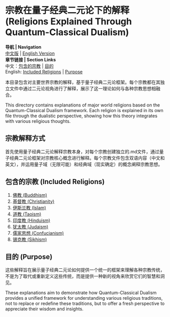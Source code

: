 # 宗教在量子经典二元论下的解释 (Religions Explained Through Quantum-Classical Dualism)

**导航 | Navigation**  
[中文版](#包含的宗教-included-religions) | [English Version](#包含的宗教-included-religions)  
**章节链接 | Section Links**  
中文：[包含的宗教](#包含的宗教-included-religions) | [目的](#目的-purpose)  
English: [Included Religions](#包含的宗教-included-religions) | [Purpose](#目的-purpose)

本目录包含对主要世界宗教的解释，基于量子经典二元论框架。每个宗教都在其独立文件中通过二元论视角进行了解释，展示了这一理论如何与各种宗教思想相融合。

This directory contains explanations of major world religions based on the Quantum-Classical Dualism framework. Each religion is explained in its own file through the dualistic perspective, showing how this theory integrates with various religious thoughts.


## 宗教解释方式

首先使用量子经典二元论解释宗教本身，对每个宗教创建独立的.md文件，通过量子经典二元论框架对宗教核心概念进行解释。每个宗教文件包含双语内容（中文和英文），并运用量子域（无限可能）和经典域（现实确定）的概念阐释宗教思想。

## 包含的宗教 (Included Religions)

1. [佛教 (Buddhism)](Buddhism.md)
2. [基督教 (Christianity)](Christianity.md)
3. [伊斯兰教 (Islam)](Islam.md)
4. [道教 (Taoism)](Taoism.md)
5. [印度教 (Hinduism)](Hinduism.md)
6. [犹太教 (Judaism)](Judaism.md)
7. [儒家思想 (Confucianism)](Confucianism.md)
8. [锡克教 (Sikhism)](Sikhism.md)

## 目的 (Purpose)

这些解释旨在展示量子经典二元论如何提供一个统一的框架来理解各种宗教传统，不是为了取代或重新定义这些传统，而是提供一种新的视角来欣赏它们的智慧和洞见。

These explanations aim to demonstrate how Quantum-Classical Dualism provides a unified framework for understanding various religious traditions, not to replace or redefine these traditions, but to offer a fresh perspective to appreciate their wisdom and insights. 